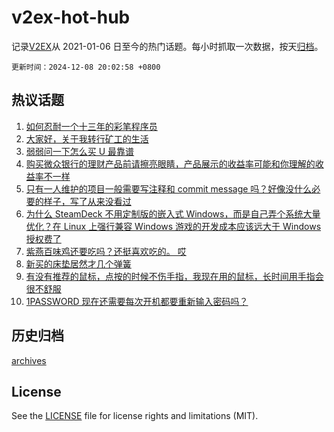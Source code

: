 # v2ex-hot-hub

 记录[V2EX](https://www.v2ex.com/)从 2021-01-06 日至今的热门话题。每小时抓取一次数据，按天[归档](archives)。

`更新时间：2024-12-08 20:02:58 +0800`

## 热议话题

1. [如何忍耐一个十三年的彩笔程序员](https://www.v2ex.com/t/1095825)
1. [大家好，关于我转行矿工的生活](https://www.v2ex.com/t/1095904)
1. [弱弱问一下怎么买 U 最靠谱](https://www.v2ex.com/t/1095788)
1. [购买微众银行的理财产品前请擦亮眼睛，产品展示的收益率可能和你理解的收益率不一样](https://www.v2ex.com/t/1095811)
1. [只有一人维护的项目一般需要写注释和 commit message 吗？好像没什么必要的样子，写了从来没看过](https://www.v2ex.com/t/1095834)
1. [为什么 SteamDeck 不用定制版的嵌入式 Windows，而是自己弄个系统大量优化？在 Linux 上强行兼容 Windows 游戏的开发成本应该远大于 Windows 授权费了](https://www.v2ex.com/t/1095818)
1. [紫燕百味鸡还要吃吗？还挺喜欢吃的。 哎](https://www.v2ex.com/t/1095860)
1. [新买的床垫居然才几个弹簧](https://www.v2ex.com/t/1095787)
1. [有没有推荐的鼠标，点按的时候不伤手指，我现在用的鼠标，长时间用手指会很不舒服](https://www.v2ex.com/t/1095858)
1. [1PASSWORD 现在还需要每次开机都要重新输入密码吗？](https://www.v2ex.com/t/1095869)

## 历史归档

[archives](archives)

## License

See the [LICENSE](LICENSE) file for license rights and limitations (MIT).
